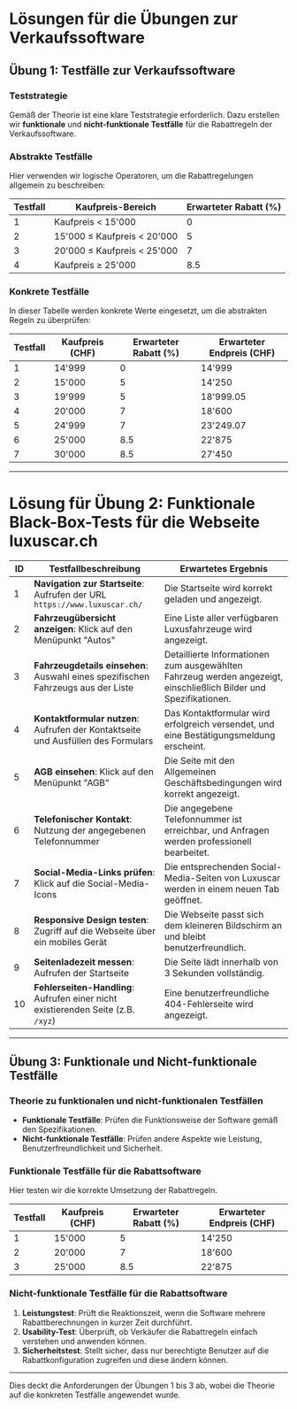 # Lösungen für die Übungen zur Verkaufssoftware

## Übung 1: Testfälle zur Verkaufssoftware

### Teststrategie
Gemäß der Theorie ist eine klare Teststrategie erforderlich. Dazu erstellen wir **funktionale** und **nicht-funktionale Testfälle** für die Rabattregeln der Verkaufssoftware.

### Abstrakte Testfälle
Hier verwenden wir logische Operatoren, um die Rabattregelungen allgemein zu beschreiben:

| Testfall | Kaufpreis-Bereich             | Erwarteter Rabatt (%) |
|----------|--------------------------------|------------------------|
| 1        | Kaufpreis < 15'000             | 0                      |
| 2        | 15'000 ≤ Kaufpreis < 20'000    | 5                      |
| 3        | 20'000 ≤ Kaufpreis < 25'000    | 7                      |
| 4        | Kaufpreis ≥ 25'000             | 8.5                    |

### Konkrete Testfälle
In dieser Tabelle werden konkrete Werte eingesetzt, um die abstrakten Regeln zu überprüfen:

| Testfall | Kaufpreis (CHF) | Erwarteter Rabatt (%) | Erwarteter Endpreis (CHF) |
|----------|------------------|-----------------------|---------------------------|
| 1        | 14'999           | 0                     | 14'999                    |
| 2        | 15'000           | 5                     | 14'250                    |
| 3        | 19'999           | 5                     | 18'999.05                 |
| 4        | 20'000           | 7                     | 18'600                    |
| 5        | 24'999           | 7                     | 23'249.07                 |
| 6        | 25'000           | 8.5                   | 22'875                    |
| 7        | 30'000           | 8.5                   | 27'450                    |

---

# Lösung für Übung 2: Funktionale Black-Box-Tests für die Webseite luxuscar.ch

| ID  | Testfallbeschreibung                                                             | Erwartetes Ergebnis                                                                                       |
|-----|----------------------------------------------------------------------------------|-----------------------------------------------------------------------------------------------------------|
| 1   | **Navigation zur Startseite**: Aufrufen der URL `https://www.luxuscar.ch/`       | Die Startseite wird korrekt geladen und angezeigt.                                                        |
| 2   | **Fahrzeugübersicht anzeigen**: Klick auf den Menüpunkt "Autos"                  | Eine Liste aller verfügbaren Luxusfahrzeuge wird angezeigt.                                               |
| 3   | **Fahrzeugdetails einsehen**: Auswahl eines spezifischen Fahrzeugs aus der Liste | Detaillierte Informationen zum ausgewählten Fahrzeug werden angezeigt, einschließlich Bilder und Spezifikationen. |
| 4   | **Kontaktformular nutzen**: Aufrufen der Kontaktseite und Ausfüllen des Formulars| Das Kontaktformular wird erfolgreich versendet, und eine Bestätigungsmeldung erscheint.                   |
| 5   | **AGB einsehen**: Klick auf den Menüpunkt "AGB"                                  | Die Seite mit den Allgemeinen Geschäftsbedingungen wird korrekt angezeigt.                                |
| 6   | **Telefonischer Kontakt**: Nutzung der angegebenen Telefonnummer                 | Die angegebene Telefonnummer ist erreichbar, und Anfragen werden professionell bearbeitet.                |
| 7   | **Social-Media-Links prüfen**: Klick auf die Social-Media-Icons                  | Die entsprechenden Social-Media-Seiten von Luxuscar werden in einem neuen Tab geöffnet.                   |
| 8   | **Responsive Design testen**: Zugriff auf die Webseite über ein mobiles Gerät    | Die Webseite passt sich dem kleineren Bildschirm an und bleibt benutzerfreundlich.                        |
| 9   | **Seitenladezeit messen**: Aufrufen der Startseite                               | Die Seite lädt innerhalb von 3 Sekunden vollständig.                                                      |
| 10  | **Fehlerseiten-Handling**: Aufrufen einer nicht existierenden Seite (z.B. `/xyz`)| Eine benutzerfreundliche 404-Fehlerseite wird angezeigt.                                                  |


---

## Übung 3: Funktionale und Nicht-funktionale Testfälle

### Theorie zu funktionalen und nicht-funktionalen Testfällen
- **Funktionale Testfälle**: Prüfen die Funktionsweise der Software gemäß den Spezifikationen.
- **Nicht-funktionale Testfälle**: Prüfen andere Aspekte wie Leistung, Benutzerfreundlichkeit und Sicherheit.

### Funktionale Testfälle für die Rabattsoftware
Hier testen wir die korrekte Umsetzung der Rabattregeln.

| Testfall | Kaufpreis (CHF) | Erwarteter Rabatt (%) | Erwarteter Endpreis (CHF) |
|----------|------------------|-----------------------|---------------------------|
| 1        | 15'000           | 5                     | 14'250                    |
| 2        | 20'000           | 7                     | 18'600                    |
| 3        | 25'000           | 8.5                   | 22'875                    |

### Nicht-funktionale Testfälle für die Rabattsoftware
1. **Leistungstest**: Prüft die Reaktionszeit, wenn die Software mehrere Rabattberechnungen in kurzer Zeit durchführt.
2. **Usability-Test**: Überprüft, ob Verkäufer die Rabattregeln einfach verstehen und anwenden können.
3. **Sicherheitstest**: Stellt sicher, dass nur berechtigte Benutzer auf die Rabattkonfiguration zugreifen und diese ändern können.

---

Dies deckt die Anforderungen der Übungen 1 bis 3 ab, wobei die Theorie auf die konkreten Testfälle angewendet wurde.
